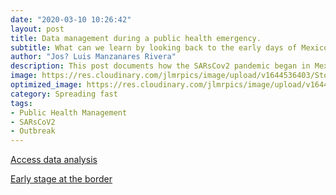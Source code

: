 ```yaml
---
date: "2020-03-10 10:26:42"
layout: post
title: Data management during a public health emergency.
subtitle: What can we learn by looking back to the early days of Mexico?s data collected about the COVID 19 outbreak? How federal and state authorities managed information dissemination to the public?  This and other issues can be analyzed by looking at the early days of this outbreak data at a local scale. 
author: "Jos? Luis Manzanares Rivera"
description: This post documents how the SARsCov2 pandemic began in Mexico. The early stages of this International public health crisis with a particular focus on Sonora, a nortern Mexican state bordering with Arizona.  
image: https://res.cloudinary.com/jlmrpics/image/upload/v1644536403/StockSnap_DHIS0YHDUP_yx4bvo.jpg
optimized_image: https://res.cloudinary.com/jlmrpics/image/upload/v1644536937/pexels-griffin-wooldridge-4000758_ynpdxf.jpg
category: Spreading fast
tags:
- Public Health Management
- SARsCoV2
- Outbreak
---
```



[Access data analysis](../assets/html/leafletmap.html)

[Early stage at the border ](../assets/html/border.html)


